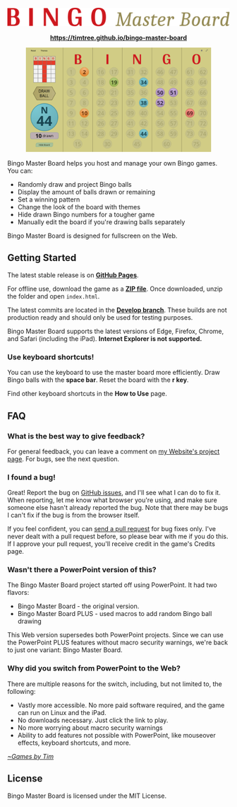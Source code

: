 <p align="center">
<img src="./assets/img/BingoMasterBoard.svg" alt="Bingo Master Board" width="560">
</p>

<p align="center">
<a href="https://timtree.github.io/bingo-master-board"><strong>https://timtree.github.io/bingo-master-board</strong></a>
</p>

<p align="center">
<img src="./assets/img/BingoScreenshot1.png" alt="Bingo Master Board Screenshot" width="420">
</p>

Bingo Master Board helps you host and manage your own Bingo games. You can:
* Randomly draw and project Bingo balls
* Display the amount of balls drawn or remaining
* Set a winning pattern
* Change the look of the board with themes
* Hide drawn Bingo numbers for a tougher game
* Manually edit the board if you're drawing balls separately

Bingo Master Board is designed for fullscreen on the Web.

## Getting Started
The latest stable release is on [__GitHub Pages__](https://timtree.github.io/bingo-master-board).

For offline use, download the game as a [__ZIP file__](https://github.com/TimTree/bingo-master-board/archive/master.zip). Once downloaded, unzip the folder and open `index.html`.

The latest commits are located in the [__Develop branch__](https://github.com/TimTree/bingo-master-board/tree/develop). These builds are not production ready and should only be used for testing purposes.

Bingo Master Board supports the latest versions of Edge, Firefox, Chrome, and Safari (including the iPad). __Internet Explorer is not supported.__

### Use keyboard shortcuts!
You can use the keyboard to use the master board more efficiently. Draw Bingo balls with the __space bar__. Reset the board with the __r key__.

Find other keyboard shortcuts in the __How to Use__ page.

## FAQ
### What is the best way to give feedback?
For general feedback, you can leave a comment on [my Website's project page](https://www.gamesbytim.com/2018/09/bingo-master-board-host-bingo-games-on.html). For bugs, see the next question.

### I found a bug!
Great! Report the bug on [GitHub issues](https://github.com/timtree/bingo-master-board/issues), and I'll see what I can do to fix it. When reporting, let me know what browser you're using, and make sure someone else hasn't already reported the bug. Note that there may be bugs I can't fix if the bug is from the browser itself.

If you feel confident, you can [send a pull request](https://github.com/timtree/bingo-master-board/pulls) for bug fixes only. I've never dealt with a pull request before, so please bear with me if you do this. If I approve your pull request, you'll receive credit in the game's Credits page.

### Wasn't there a PowerPoint version of this?

The Bingo Master Board project started off using PowerPoint. It had two flavors:

* Bingo Master Board - the original version.
* Bingo Master Board PLUS - used macros to add random Bingo ball drawing

This Web version supersedes both PowerPoint projects. Since we can use the PowerPoint PLUS features without macro security warnings, we're back to just one variant: Bingo Master Board.

### Why did you switch from PowerPoint to the Web?

There are multiple reasons for the switch, including, but not limited to, the following:
* Vastly more accessible. No more paid software required, and the game can run on Linux and the iPad.
* No downloads necessary. Just click the link to play.
* No more worrying about macro security warnings
* Ability to add features not possible with PowerPoint, like mouseover effects, keyboard shortcuts, and more.

[*~Games by Tim*](https://www.gamesbytim.com)

## License
Bingo Master Board is licensed under the MIT License.
